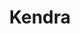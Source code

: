 ---
title: Kendra
date: 
draft: false

# descripcion
description : Conjunto de aros y dije de plata con cristal

materials: Plata 925

color: Plateado y cristal

dimensions: 1cm x 2cm (dije) - 1cm x 3cm (aros)

code: 06-18-0393

type: "Conjuntos"

categories: [destacados]

price: $4.620,00

price_eftvo: $3.930,00

# Images
# first image will be shown in the product page
images:
  # - image: "images/path_to_image"
  # La ubicacion de las imagenes es imagenes/Conjuntos/Conjuntos.Aros y Dije/06-18-0393-kendra
  - image: "./images/conjuntos/aros_y_dije/06-18-0393-redondo-con-flor_a.JPG"
  - image: "./images/conjuntos/aros_y_dije/06-18-0393-redondo-con-flor_b.JPG"
---